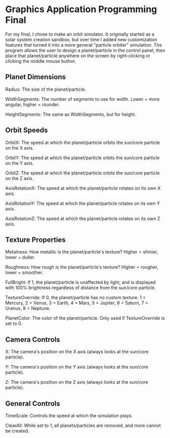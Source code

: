 # Graphics Application Programming Final
For my final, I chose to make an orbit simulator. It originally started as a solar system creation sandbox, but over time I added new customization features that turned it into a more general "particle orbiter" simulation.
The program allows the user to design a planet/particle in the control panel, then place that planet/particle anywhere on the screen by right-clicking or clicking the middle mouse button.

## Planet Dimensions
Radius: The size of the planet/particle.

WidthSegments: The number of segments to use for width. Lower = more angular, higher = rounder.

HeightSegments: The same as WidthSegments, but for height.

## Orbit Speeds
OrbitX: The speed at which the planet/particle orbits the sun/core particle on the X axis.

OrbitY: The speed at which the planet/particle orbits the sun/core particle on the Y axis.

OrbitZ: The speed at which the planet/particle orbits the sun/core particle on the Z axis.

AxisRotationX: The speed at which the planet/particle rotates on its own X axis.

AxisRotationY: The speed at which the planet/particle rotates on its own Y axis.

AxisRotationZ: The speed at which the planet/particle rotates on its own Z axis.

## Texture Properties
Metalness: How metallic is the planet/particle's texture? Higher = shinier, lower = duller.

Roughness: How rough is the planet/particle's texture? Higher = rougher, lower = smoother.

FullBright: If 1, the planet/particle is unaffected by light, and is displayed with 100% brightness regardless of distance from the sun/core particle.

TextureOverride: If 0, the planet/particle has no custom texture. 1 = Mercury, 2 = Venus, 3 = Earth, 4 = Mars, 5 = Jupiter, 6 = Saturn, 7 = Uranus, 8 = Neptune.

PlanetColor: The color of the planet/particle. Only used if TextureOverride is set to 0.

## Camera Controls

X: The camera's position on the X axis (always looks at the sun/core particle).

Y: The camera's position on the Y axis (always looks at the sun/core particle).

Z: The camera's position on the Z axis (always looks at the sun/core particle).

## General Controls
TimeScale: Controls the speed at which the simulation plays.

ClearAll: While set to 1, all planets/particles are removed, and more cannot be created.
